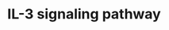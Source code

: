 ---
annotations:
- type: Pathway Ontology
  value: interleukin-3 signaling pathway
authors:
- MaintBot
- Mkutmon
- Eweitz
description: ''
last-edited: 2021-05-15
organisms:
- Danio rerio
redirect_from:
- /index.php/Pathway:WP1359
- /instance/WP1359
schema-jsonld:
- '@context': https://schema.org/
  '@id': https://wikipathways.github.io/pathways/WP1359.html
  '@type': Dataset
  creator:
    '@type': Organization
    name: WikiPathways
  description: ''
  keywords:
  - BCL2
  - gsk3b
  - LOC561737
  - CSF2RB
  - mapk3
  - LOC796190
  - GATA1
  - socs2
  - mmp9
  - BAD
  - LOC566983
  - crkl
  - LOC100149498
  - rac2
  - birc5a
  - BCL2L11
  - NFKB1
  - LOC557176
  - SOS1
  - LCK
  - LOC796481
  - rap1a
  - mras
  - mmp2
  - zgc:158799
  - spi1
  - YWHAQ
  - IL3RA
  - pak1
  - creb1
  - crk
  - gata2a
  - IL3
  - hspb1
  - mapk7
  - stat1a
  - GSK3A
  - zgc:172209
  - FOXO1A
  - mapk1
  - src
  - map2k1
  - pxn
  - ptpn6
  - LOC563639
  - rac1
  - dnm2
  - kras
  - rxraa
  - FES
  - TYK2
  - CH211-63J24.2
  - VAV1
  - jak2b
  - pik3cd
  - Gene Symbol
  - HRAS
  - RARA
  - BMX
  - YWHAZ
  - PILRB
  - cdc42l
  - mapk14a
  - FCER2
  - cbl
  - RPS6KB2
  - CH211-127H20.2
  - zgc:92124
  - LOC559103
  - jak1
  - fynb
  - LOC569951
  - gab1
  - stat3
  - LOC564517
  - STAT5A
  - zgc:56064
  - STAT5B
  - LOC100149273
  - LOC792354
  - bcl2l
  - prkcb1
  - grb2
  - SOCS3
  - atf1
  - slc2a1
  - ptk2.1
  - syk
  - gnb2l1
  - atf2l
  - pik3r2
  - chek1
  - BAX
  - KCNIP3
  - zgc:175287
  - YWHAB
  - ptpn11
  - raf1
  - cish
  - id1
  - vcl
  - mapkapk2a
  license: CC0
  name: IL-3 signaling pathway
seo: CreativeWork
title: IL-3 signaling pathway
wpid: WP1359
---